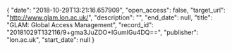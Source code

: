 {
  "date": "2018-10-29T13:21:16.657909", 
  "open_access": false, 
  "target_url": "http://www.glam.lon.ac.uk/", 
  "description": "", 
  "end_date": null, 
  "title": "GLAM: Global Access Management", 
  "record_id": "20181029T132116/9+gma3JuZDO+IGumIGu4DQ==", 
  "publisher": "lon.ac.uk", 
  "start_date": null
}

